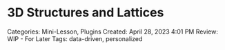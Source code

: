 # 3D Structures and Lattices

Categories: Mini-Lesson, Plugins
Created: April 28, 2023 4:01 PM
Review: WIP - For Later
Tags: data-driven, personalized